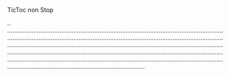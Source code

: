 TicToc non Stop

..
...........................................................................................................................................................................................................................................................................................................................................................................................................................................................................................................................................................................................................................................................................................................................